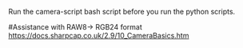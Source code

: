Run the camera-script bash script before you run the python scripts. 

#Assistance with RAW8-> RGB24 format
https://docs.sharpcap.co.uk/2.9/10_CameraBasics.htm

